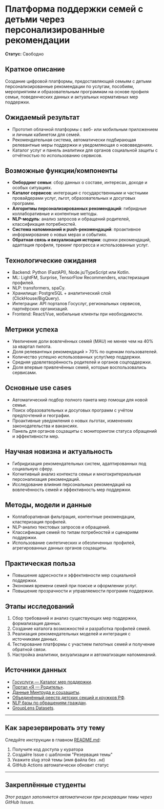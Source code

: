 # Платформа поддержки семей с детьми через персонализированные рекомендации

**Статус:** Свободно

## Краткое описание

Создание цифровой платформы, предоставляющей семьям с детьми персонализированные рекомендации по услугам, пособиям, мероприятиям и образовательным программам на основе профиля семьи, поведенческих данных и актуальных нормативных мер поддержки.

## Ожидаемый результат

- Прототип облачной платформы с веб- или мобильным приложением и личным кабинетом для семей.
- Рекомендательная система, автоматически подбирающая релевантные меры поддержки и уведомляющая о нововведениях.
- Каталог услуг и панель аналитики для органов социальной защиты с отчётностью по использованию сервисов.

## Возможные функции/компоненты

- **Онбординг семьи**: сбор данных о составе, интересах, доходе и особых ситуациях.
- **Каталог сервисов**: интеграция с государственными и частными провайдерами услуг, льгот, образовательных и досуговых программ.
- **Алгоритмы персонализированных рекомендаций**: гибридные коллаборативные и контентные методы.
- **NLP-модуль**: анализ запросов и обращений родителей, классификация потребностей.
- **Система напоминаний и push-рекомендаций**: проактивное информирование о новых мерах и событиях.
- **Обратная связь и визуализация истории**: оценки рекомендаций, адаптация профиля, трекинг прогресса и использованных услуг.

## Технологические ожидания

- Backend: Python (FastAPI), Node.js/TypeScript или Kotlin.
- ML: LightFM, Surprise, TensorFlow Recommenders, кластеризация профилей.
- NLP: transformers, spaCy.
- Хранилище: PostgreSQL + аналитический слой (ClickHouse/BigQuery).
- Интеграции: API порталов Госуслуг, региональных сервисов, партнёрских организаций.
- Frontend: React/Vue, мобильные клиенты при необходимости.

## Метрики успеха

- Увеличение доли вовлечённых семей (MAU) не менее чем на 40% за квартал пилота.
- Доля релевантных рекомендаций > 70% по оценкам пользователей.
- Количество успешно использованных услуг/мер поддержки.
- Средняя удовлетворённость родителей и органов соцподдержки.
- Доля впервые привлечённых семей, которые воспользовались сервисами.

## Основные use cases

- Автоматический подбор полного пакета мер помощи для новой семьи.
- Поиск образовательных и досуговых программ с учётом предпочтений и географии.
- Проактивные уведомления о новых льготах, изменениях законодательства и вакансиях.
- Панель для органов соцзащиты с мониторингом статуса обращений и эффективности мер.

## Научная новизна и актуальность

- Гибридизация рекомендательных систем, адаптированных под социальную сферу.
- Когнитивный анализ контекста семьи и многокритериальная персонализация рекомендаций.
- Исследование влияния персональных рекомендаций на вовлечённость семей и эффективность мер поддержки.

## Методы, модели и данные

- Коллаборативная фильтрация, контентные рекомендации, кластеризация профилей.
- NLP-анализ текстовых запросов и обращений.
- Классификация семей по типам потребностей и сценариям поддержки.
- Использование синтетических и обезличенных профилей, агрегированных данных органов соцзащиты.

## Практическая польза

- Повышение адресности и эффективности мер социальной поддержки.
- Экономия времени семей при поиске и оформлении услуг.
- Повышение прозрачности и управляемости программ поддержки.

## Этапы исследований

1. Сбор требований и анализ существующих мер поддержки, формализация данных.
2. Создание каталога возможностей и разработка профилей семей.
3. Реализация рекомендательных моделей и интеграция с источниками данных.
4. Тестирование платформы с участием пилотных семей и получение обратной связи.
5. Настройка аналитики, визуализации и автоматизации напоминаний.

## Источники данных

- [Госуслуги — Каталог мер поддержки](https://www.gosuslugi.ru/category/semyam-s-detmi).
- [Портал «Я — Родитель»](https://ya-roditel.ru/services/support/).
- [Данные Минтруда и соцзащиты](https://mintrud.gov.ru/socialnaja-podderzhka).
- [Объединённый реестр детских секций и кружков РФ](https://navigator.deti/).
- [NLP базы по обращениям граждан](https://data.gov.ru/opendata/7709354556-feedback).
- [GroupLens Datasets](https://grouplens.org/datasets/movielens/).

---

## Как зарезервировать эту тему

Следуйте инструкции в главном [README.md](../../README.md#-как-зарезервировать-тему):
1. Получите код доступа у куратора
2. Создайте Issue с шаблоном "Резервация темы"
3. Укажите slug этой темы (имя файла без `.md`)
4. GitHub Actions автоматически обновит статус

---

## Закреплённые студенты

_Этот раздел заполняется автоматически при резервации темы через GitHub Issues._

